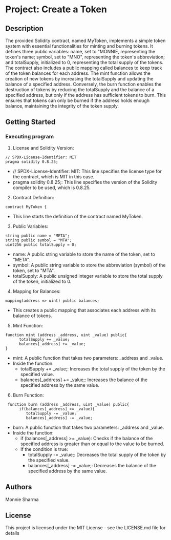 # Project: Create a Token

## Description

The provided Solidity contract, named MyToken, implements a simple token system with essential functionalities for minting and burning tokens. It defines three public variables: name, set to "MONNIE, representing the token's name; symbol, set to "MNO", representing the token's abbreviation; and totalSupply, initialized to 0, representing the total supply of the tokens. The contract also includes a public mapping called balances to keep track of the token balances for each address. The mint function allows the creation of new tokens by increasing the totalSupply and updating the balance of a specified address. Conversely, the burn function enables the destruction of tokens by reducing the totalSupply and the balance of a specified address, but only if the address has sufficient tokens to burn. This ensures that tokens can only be burned if the address holds enough balance, maintaining the integrity of the token supply.

## Getting Started

### Executing program

1. License and Solidity Version:

```solidity
// SPDX-License-Identifier: MIT
pragma solidity 0.8.25;

```
- // SPDX-License-Identifier: MIT: This line specifies the license type for the contract, which is MIT in this case.
- pragma solidity 0.8.25;: This line specifies the version of the Solidity compiler to be used, which is 0.8.25.

2. Contract Definition:

```solidity
contract MyToken {

```
- This line starts the definition of the contract named MyToken.

3. Public Variables:

```solidity
string public name = "META";
string public symbol = "MTA";
uint256 public totalSupply = 0;

```
- name: A public string variable to store the name of the token, set to "META".
- symbol: A public string variable to store the abbreviation (symbol) of the token, set to "MTA".
- totalSupply: A public unsigned integer variable to store the total supply of the token, initialized to 0.

4. Mapping for Balances:

```solidity
mapping(address => uint) public balances;

```
- This creates a public mapping that associates each address with its balance of tokens.

5. Mint Function:

```solidity
function mint (address _address, uint _value) public{
      totalSupply += _value;
      balances[_address] += _value;
}

```
- mint: A public function that takes two parameters: _address and _value.
- Inside the function:
  * totalSupply += _value;: Increases the total supply of the token by the specified value.
  * balances[_address] += _value;: Increases the balance of the specified address by the same value.

6. Burn Function:

```solidity
 function burn (address _address, uint _value) public{
      if(balances[_address] >= _value){
         totalSupply -= _value;
         balances[_address] -= _value;

```
- burn: A public function that takes two parameters: _address and _value.
- Inside the function:
  * if (balances[_address] >= _value): Checks if the balance of the specified address is greater than or equal to the value to be burned.
  * If the condition is true:
    - totalSupply -= _value;: Decreases the total supply of the token by the specified value.
    - balances[_address] -= _value;: Decreases the balance of the specified address by the same value.


## Authors

Monnie Sharma


## License

This project is licensed under the MIT License - see the LICENSE.md file for details
